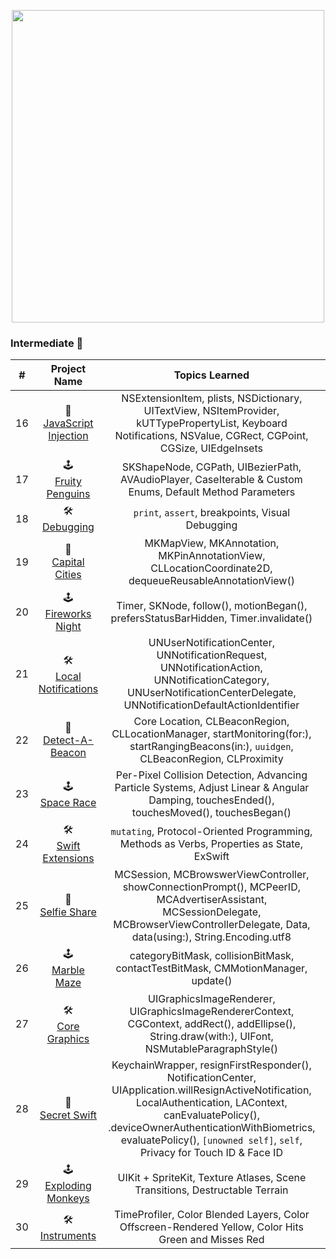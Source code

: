 <p align="center"><img src="https://github.com/neilhiddink/HwS/blob/1aff6f6451bfbef908e80d071cde9f3f30158242/00.%20Resources/banner-100.png" width="500"></p>

### Intermediate 📗

| #    | Project Name                | Topics Learned | Progress |
| :--: | :-------------------------: | :------------: | :------: |
| 16   | 📱<br>[JavaScript Injection](https://github.com/nhiddink/HackingWithSwift/tree/master/16.%20JavaScript%20Injection)  | NSExtensionItem, plists, NSDictionary, UITextView, NSItemProvider, kUTTypePropertyList, Keyboard Notifications, NSValue, CGRect, CGPoint, CGSize, UIEdgeInsets | ✅ |
| 17   | 🕹<br>[Fruity Penguins](https://github.com/nhiddink/HackingWithSwift/tree/master/17.%20Fruity%20Penguins)       | SKShapeNode, CGPath, UIBezierPath, AVAudioPlayer, CaseIterable & Custom Enums, Default Method Parameters | ✅ |
| 18   | 🛠<br>[Debugging](https://github.com/nhiddink/HackingWithSwift/tree/master/18.%20Debugging)             | `print`, `assert`, breakpoints, Visual Debugging | ✅ |
| 19   | 📱<br>[Capital Cities](https://github.com/nhiddink/HackingWithSwift/tree/master/19.%20Capital%20Cities)        | MKMapView, MKAnnotation, MKPinAnnotationView, CLLocationCoordinate2D, dequeueReusableAnnotationView() | ✅ |
| 20   | 🕹<br>[Fireworks Night](https://github.com/nhiddink/HackingWithSwift/tree/master/20.%20Fireworks%20Night)       | Timer, SKNode, follow(), motionBegan(), prefersStatusBarHidden, Timer.invalidate() | ✅ |
| 21   | 🛠<br>[Local Notifications](https://github.com/nhiddink/HackingWithSwift/tree/master/21.%20Local%20Notifications)   | UNUserNotificationCenter, UNNotificationRequest, UNNotificationAction, UNNotificationCategory, UNUserNotificationCenterDelegate, UNNotificationDefaultActionIdentifier | ✅ |
| 22   | 📱<br>[Detect-A-Beacon](https://github.com/nhiddink/HackingWithSwift/tree/master/22.%20Detect-A-Beacon)       | Core Location, CLBeaconRegion, CLLocationManager, startMonitoring(for:), startRangingBeacons(in:), `uuidgen`, CLBeaconRegion, CLProximity | ✅ |
| 23   | 🕹<br>[Space Race](https://github.com/nhiddink/HackingWithSwift/tree/master/23.%20Space%20Race)            | Per-Pixel Collision Detection, Advancing Particle Systems, Adjust Linear & Angular Damping, touchesEnded(), touchesMoved(), touchesBegan() | ✅ |
| 24   | 🛠<br>[Swift Extensions](https://github.com/nhiddink/HackingWithSwift/tree/master/24.%20Swift%20Extensions/SwiftExtensions.playground)      | `mutating`, Protocol-Oriented Programming, Methods as Verbs, Properties as State, ExSwift | ✅ |
| 25   | 📱<br>[Selfie Share](https://github.com/nhiddink/HackingWithSwift/tree/master/25.%20Selfie%20Share)             | MCSession, MCBrowswerViewController, showConnectionPrompt(), MCPeerID, MCAdvertiserAssistant, MCSessionDelegate, MCBrowserViewControllerDelegate, Data, data(using:), String.Encoding.utf8 | ✅ |
| 26   | 🕹<br>[Marble Maze](https://github.com/nhiddink/HackingWithSwift/tree/master/26.%20Marble%20Maze)              | categoryBitMask, collisionBitMask, contactTestBitMask, CMMotionManager, update() | ✅ |
| 27   | 🛠<br>[Core Graphics](https://github.com/nhiddink/HackingWithSwift/tree/master/27.%20Core%20Graphics)            | UIGraphicsImageRenderer, UIGraphicsImageRendererContext, CGContext, addRect(), addEllipse(), String.draw(with:), UIFont, NSMutableParagraphStyle() | ✅ |
| 28   | 📱<br>[Secret Swift](https://github.com/nhiddink/HackingWithSwift/tree/master/28.%20Secret%20Swift)             | KeychainWrapper, resignFirstResponder(), NotificationCenter, UIApplication.willResignActiveNotification, LocalAuthentication, LAContext, canEvaluatePolicy(), .deviceOwnerAuthenticationWithBiometrics, evaluatePolicy(), `[unowned self]`, `self`, Privacy for Touch ID & Face ID | ✅ |
| 29   | 🕹<br>[Exploding Monkeys](https://github.com/nhiddink/HackingWithSwift/tree/master/29.%20Exploding%20Monkeys)       | UIKit + SpriteKit, Texture Atlases, Scene Transitions, Destructable Terrain | ✅ |
| 30   | 🛠<br>[Instruments](https://github.com/nhiddink/HackingWithSwift/tree/master/30.%20Instruments)              | TimeProfiler, Color Blended Layers, Color Offscreen-Rendered Yellow, Color Hits Green and Misses Red | ✅ |
